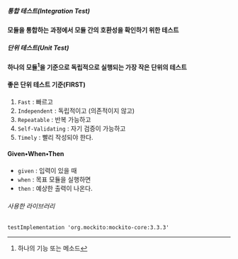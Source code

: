 ##### 통합 테스트(Integration Test)
**모듈을 통합하는 과정에서 모듈 간의 호환성을 확인하기 위한 테스트**
##### 단위 테스트(Unit Test)
**하나의 모듈[^1]을 기준으로 독립적으로 실행되는 가장 작은 단위의 테스트** 
#### 좋은 단위 테스트 기준(FIRST)
1. `Fast` : 빠르고
2. `Independent` : 독립적이고 (의존적이지 않고)
3. `Repeatable` : 반복 가능하고
4. `Self-Validating` : 자기 검증이 가능하고
5. `Timely` : 빨리 작성되야 한다.
#### Given•When•Then
- `given` : 입력이 있을 때
- `when` : 목표 모듈을 실행하면
- `then` : 예상한 출력이 나온다.

###### 사용한 라이브러리
```
testImplementation 'org.mockito:mockito-core:3.3.3'
```
[^1]: 하나의 기능 또는 메소드
